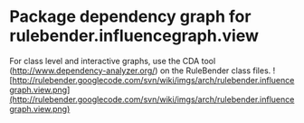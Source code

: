 # Package dependency graph for rulebender.influencegraph.view #
For class level and interactive graphs, use the CDA tool (http://www.dependency-analyzer.org/) on the RuleBender class files.
![http://rulebender.googlecode.com/svn/wiki/imgs/arch/rulebender.influencegraph.view.png](http://rulebender.googlecode.com/svn/wiki/imgs/arch/rulebender.influencegraph.view.png)